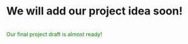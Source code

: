 <h1>We will add our project idea soon!</h1><br>
<span style="color:green">Our final project draft is almost ready!</span>